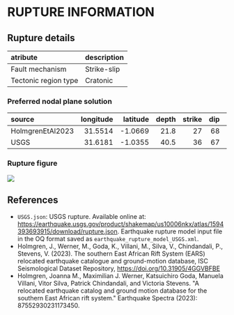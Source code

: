 # RUPTURE INFORMATION
    
## Rupture details

| atribute             | description   |
|:---------------------|:--------------|
| Fault mechanism      | Strike-slip   |
| Tectonic region type | Cratonic      |

### Preferred nodal plane solution

| source           |   longitude |   latitude |   depth |   strike |   dip |   rake |   mag |
|:-----------------|------------:|-----------:|--------:|---------:|------:|-------:|------:|
| HolmgrenEtAl2023 |     31.5514 |    -1.0669 |    21.8 |       27 |    68 |   -157 |  5.9  |
| USGS             |     31.6181 |    -1.0355 |    40.5 |       36 |    67 |   -144 |  5.88 |

### Rupture figure

![](earthquake_ruptures.png)

## References

- `USGS.json`: USGS rupture. Available online at: https://earthquake.usgs.gov/product/shakemap/us10006nkx/atlas/1594393693915/download/rupture.json. Earthquake rupture model input file in the OQ format saved as `earthquake_rupture_model_USGS.xml`.
- Holmgren, J., Werner, M., Goda, K., Villani, M., Silva, V., Chindandali, P., Stevens, V. (2023). The southern East African Rift System (EARS) relocated earthquake catalogue and ground-motion database, ISC Seismological Dataset Repository, https://doi.org/10.31905/4GGVBFBE
- Holmgren, Joanna M., Maximilian J. Werner, Katsuichiro Goda, Manuela Villani, Vitor Silva, Patrick Chindandali, and Victoria Stevens. "A relocated earthquake catalog and ground motion database for the southern East African rift system." Earthquake Spectra (2023): 87552930231173450.